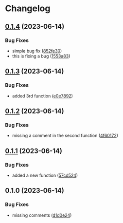 # Changelog

## [0.1.4](https://github.com/mkanoor/test_kmn_456/compare/v0.1.3...v0.1.4) (2023-06-14)


### Bug Fixes

* simple bug fix ([852fe30](https://github.com/mkanoor/test_kmn_456/commit/852fe30e83087684be4e47ea7a376211a92a141e))
* this is fixing a bug ([1553a83](https://github.com/mkanoor/test_kmn_456/commit/1553a8352873f69e55119329d8d641b38878d1ff))

## [0.1.3](https://github.com/mkanoor/test_kmn_456/compare/v0.1.2...v0.1.3) (2023-06-14)


### Bug Fixes

* added 3rd function ([e0e7892](https://github.com/mkanoor/test_kmn_456/commit/e0e78928637624044eca0dd5988bfb661ddaebbd))

## [0.1.2](https://github.com/mkanoor/test_kmn_456/compare/v0.1.1...v0.1.2) (2023-06-14)


### Bug Fixes

* missing a comment in the second function ([4f60172](https://github.com/mkanoor/test_kmn_456/commit/4f601725f686d5041e1fa36c6063c3c4703c535d))

## [0.1.1](https://github.com/mkanoor/test_kmn_456/compare/v0.1.0...v0.1.1) (2023-06-14)


### Bug Fixes

* added a new function ([57cd524](https://github.com/mkanoor/test_kmn_456/commit/57cd524cb859e0d53818cc1f1e3fdbfe05e27f21))

## 0.1.0 (2023-06-14)


### Bug Fixes

* missing comments ([d1d0e24](https://github.com/mkanoor/test_kmn_456/commit/d1d0e24cfdb66bca938d22ee08d736042ef865ad))
